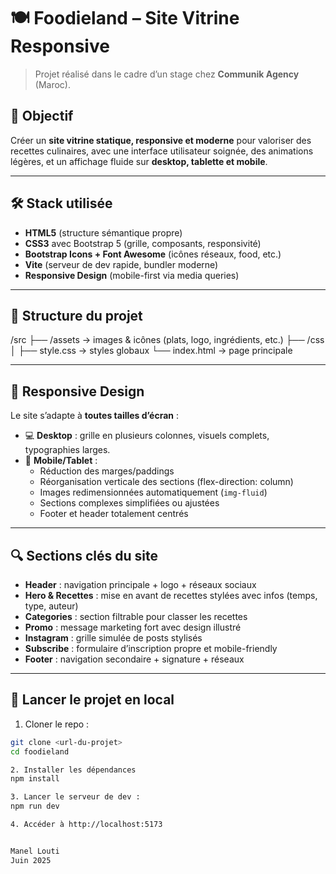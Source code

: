 # 🍽️ Foodieland – Site Vitrine Responsive

> Projet réalisé dans le cadre d’un stage chez **Communik Agency** (Maroc).

## 🎯 Objectif

Créer un **site vitrine statique, responsive et moderne** pour valoriser des recettes culinaires, avec une interface utilisateur soignée, des animations légères, et un affichage fluide sur **desktop, tablette et mobile**.

---

## 🛠️ Stack utilisée

- **HTML5** (structure sémantique propre)
- **CSS3** avec Bootstrap 5 (grille, composants, responsivité)
- **Bootstrap Icons + Font Awesome** (icônes réseaux, food, etc.)
- **Vite** (serveur de dev rapide, bundler moderne)
- **Responsive Design** (mobile-first via media queries)

---

## 📁 Structure du projet

/src
├── /assets → images & icônes (plats, logo, ingrédients, etc.)
├── /css
│ ├── style.css → styles globaux
└── index.html → page principale


---

## 📱 Responsive Design

Le site s’adapte à **toutes tailles d’écran** :

- 💻 **Desktop** : grille en plusieurs colonnes, visuels complets, typographies larges.
- 📱 **Mobile/Tablet** :
  - Réduction des marges/paddings
  - Réorganisation verticale des sections (flex-direction: column)
  - Images redimensionnées automatiquement (`img-fluid`)
  - Sections complexes simplifiées ou ajustées
  - Footer et header totalement centrés

---

## 🔍 Sections clés du site

- **Header** : navigation principale + logo + réseaux sociaux
- **Hero & Recettes** : mise en avant de recettes stylées avec infos (temps, type, auteur)
- **Categories** : section filtrable pour classer les recettes
- **Promo** : message marketing fort avec design illustré
- **Instagram** : grille simulée de posts stylisés
- **Subscribe** : formulaire d’inscription propre et mobile-friendly
- **Footer** : navigation secondaire + signature + réseaux

---

## 🚀 Lancer le projet en local

1. Cloner le repo :

```bash
git clone <url-du-projet>
cd foodieland

2. Installer les dépendances
npm install

3. Lancer le serveur de dev :
npm run dev

4. Accéder à http://localhost:5173


Manel Louti
Juin 2025


